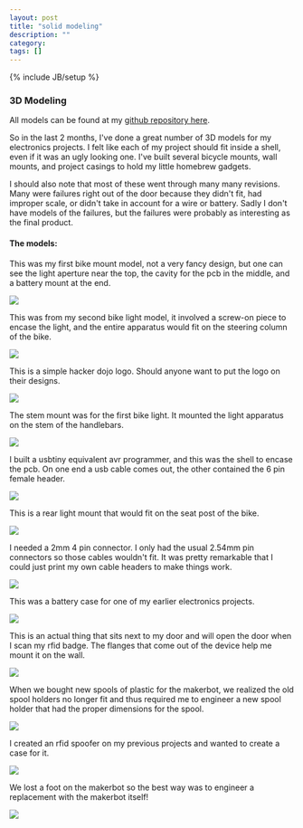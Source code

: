 ```yaml
---
layout: post
title: "solid modeling"
description: ""
category: 
tags: []
---
```

{% include JB/setup %}

### 3D Modeling

All models can be found at my [github repository here](https://github.com/deanmao/scad).

So in the last 2 months, I've done a great number of 3D models for my electronics projects.  I felt like each of
my project should fit inside a shell, even if it was an ugly looking one.  I've built several bicycle mounts, wall
mounts, and project casings to hold my little homebrew gadgets.  

I should also note that most of these went through many many revisions.  Many were failures right out of the door
because they didn't fit, had improper scale, or didn't take in account for a wire or battery.  Sadly I don't have
models of the failures, but the failures were probably as interesting as the final product.  

#### The models:

This was my first bike mount model, not a very fancy design, but one can see the light aperture near the top, the
cavity for the pcb in the middle, and a battery mount at the end.   

<img src="/images/front_light.png">

This was from my second bike light model, it involved a screw-on piece to encase the light, and the entire apparatus
would fit on the steering column of the bike.

<img src="/images/front_light2.png">

This is a simple hacker dojo logo.  Should anyone want to put the logo on their designs.

<img src="/images/dojo_logo.png">

The stem mount was for the first bike light.  It mounted the light apparatus on the stem of the handlebars.

<img src="/images/stem_mount.png">

I built a usbtiny equivalent avr programmer, and this was the shell to encase the pcb.  On one end a usb cable comes
out, the other contained the 6 pin female header.

<img src="/images/usbtiny.png">

This is a rear light mount that would fit on the seat post of the bike.

<img src="/images/rear_light.png">

I needed a 2mm 4 pin connector.  I only had the usual 2.54mm pin connectors so those cables wouldn't fit.  It was pretty
remarkable that I could just print my own cable headers to make things work.

<img src="/images/connector.png">

This was a battery case for one of my earlier electronics projects.

<img src="/images/battery_case.png">

This is an actual thing that sits next to my door and will open the door when I scan my rfid badge.  The flanges that
come out of the device help me mount it on the wall.

<img src="/images/door_opener.png">

When we bought new spools of plastic for the makerbot, we realized the old spool holders no longer fit and thus required
me to engineer a new spool holder that had the proper dimensions for the spool.

<img src="/images/octave_spool_holder.png">

I created an rfid spoofer on my previous projects and wanted to create a case for it.

<img src="/images/rfid_spoofer.png">

We lost a foot on the makerbot so the best way was to engineer a replacement with the makerbot itself!

<img src="/images/replicator_foot.png">


